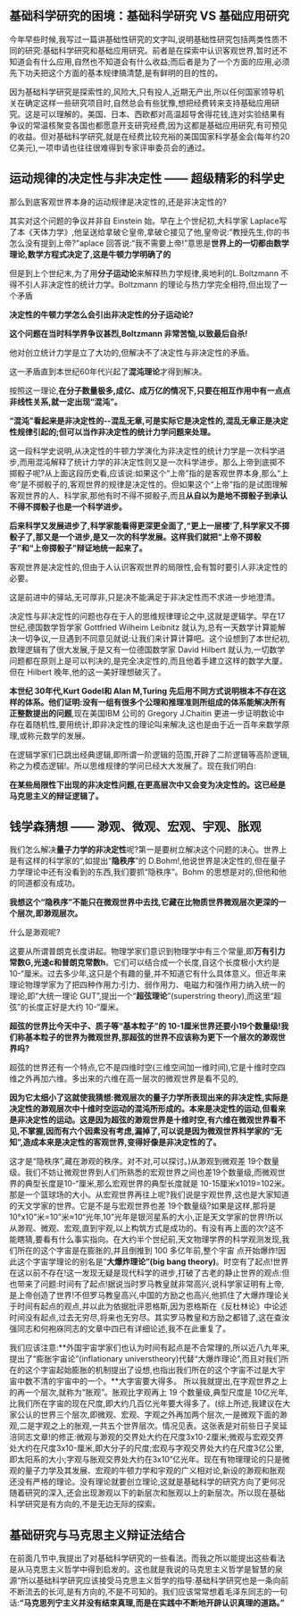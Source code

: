 ## 基础科学研究的困境：基础科学研究 VS 基础应用研究

今年早些时候,我写过一篇讲基础性研究的文字叫,说明基础性研究包括两类性质不同的研究:基础科学研究和基础应用研究。前者是在探索中认识客观世界,暂时还不知道会有什么应用,自然也不知道会有什么收益;而后者是为了一个方面的应用,必须先下功夫把这个方面的基本规律搞清楚,是有鲜明的目的性的。

因为基础科学研究是探索性的,风险大,只有投人,近期无产出,所以任何国家领导机关在确定这样一些研究项目时,自然总会有些犹豫,想把经费转来支持基础应用研究。这是可以理解的。美国、日本、西欧都对高温超导舍得花钱,连对实验结果有争议的常温核聚变各国也都愿意开支研究经费,因为这都是基础应用研究,有可预见的收益。但对基础科学研究,就是在经费比较充裕的美国国家科学基金会(每年约20亿美元),一项申请也往往很难得到专家评审委员会的通过。

## 运动规律的决定性与非决定性 —— 超级精彩的科学史

那么到底客观世界本身的运动规律是决定性的,还是非决定性的?

其实对这个问题的争议并非自 Einstein 始。早在上个世纪初,大科学家 Laplace写了本《天体力学》,他呈送给拿破仑皇帝,拿破仑接见了他,皇帝说:“教授先生,你的书怎么没有提到上帝?"aplace 回答说:“我不需要上帝!”意思是**世界上的一切都由数学理论,数学方程式决定了,这是牛顿力学明确了的**

但是到上个世纪末,为了用**分子运动论**来解释热力学规律,奥地利的L.Boltzmann 不得不引人非决定性的统计力学。Boltzmann 的理论与热力学完全相符,但出现了一个矛盾

**决定性的牛顿力学怎么会引出非决定性的分子运动论?**

**这个问题在当时科学界争议甚烈,Boltzmann 非常苦恼,以致最后自杀!**

他对创立统计力学是立了大功的,但解决不了决定性与非决定性的矛盾。

这一矛盾直到本世纪60年代兴起了**混沌理论**才得到解决。

按照这一理论,**在分子数量极多,成亿、成万亿的情况下,只要在相互作用中有一点点非线性关系,就一定出现“混沌”。**

**“混沌”看起来是非决定性的--混乱无章,可是实际它是决定性的,混乱无章正是决定性规律引起的;但可以当作非决定性的统计力学问题来处理。**

这一段科学史说明,从决定性的牛顿力学演化为非决定性的统计力学是一次科学进步,而用混沌解释了统计力学的非决定性则又是一次科学进步。那么上帝到底掷不掷骰子呢?从上面这段历史看,应该说:如果这个“上帝”指的是客观世界本身,那么“上帝”是不掷骰子的,客观世界的规律是决定性的。但如果这个“上帝”指的是试图理解客观世界的人、科学家,那他有时不得不掷骰子,而且**从自以为是地不掷骰子到承认不得不掷骰子也是一个科学进步。**

**后来科学又发展进步了,科学家能看得更深更全面了,“更上一层楼’了,科学家又不掷骰子了,那又是一个进步,是又一次的科学发展。这样我们就把“上帝不掷骰子”和“上帝掷骰子”辩证地统一起来了。**

客观世界是决定性的,但由于人认识客观世界的局限性,会有暂时要引人非决定性的必要。

这是前进中的驿站,无可厚非,只是决不能满足于非决定性而不求进一步地澄清。

决定性与非决定性的问题也存在于人的思维规律理论之中,这就是逻辑学。早在17世纪,德国数学哲学家 Gottfried Wilheim Leibnitz 就认为,总有一天数学计算能解决一切争议,一旦遇到不同意见就说:让我们来计算计算吧。这个设想到了本世纪初,数理逻辑有了很大发展,于是又有一位德国数学家 David Hilbert 就认为,一切数学问题都在原则上是可以判决的,是完全决定性的,而且他着手建立这样的数学大厦。但在 Hilbert 晚年,他的这一美好理想破灭了。

**本世纪 30年代,Kurt Godel和 Alan M,Turing 先后用不同方式说明根本不存在这样的体系。他们证明:没有一组有很多个公理和推理准则所组成的体系能解决所有正整数提出的问题**,现在美国IBM 公司的 Gregory J.Chaitin 更进一步证明数论中存在着随机性,要用统计,即非决定性的理论叫来解决,这也是由于近一百年来数学原理,或称元数学的发展。

在逻辑学家们已跳出经典逻辑,即所谓一阶逻辑的范围,开辟了二阶逻辑等高阶逻辑,称之为模态逻辑!。所以思维规律的学问已经大大发展了。现在我们明白:

**在某些局限性下出现的非决定性问题,在更高层次中又会变为决定性的。这已经是马克思主义的辩证逻辑了。**


## 钱学森猜想 —— 渺观、微观、宏观、宇观、胀观

我们怎么解决**量子力学的非决定性**呢?第一是要树立解决这个问题的决心。世界上是有这样的科学家的“,如提出“**隐秩序**”的 D.Bohm!,他说世界是决定性的,但在量子力学理论中还有没看到的东西,我们要抓“隐秩序”。Bohm 的思想是对的,但他和他的同道都没有成功。

**我想这个“隐秩序”不能只在微观世界中去找,它藏在比物质世界微观层次更深的一个层次,即渺观层次。**

什么是渺观呢?

这要从所谓普朗克长度讲起。物理学家们意识到物理学中有三个常量,即**万有引力常数G,光速c和普朗克常数h**。它们可以结合成一个长度,自这个长度极小大约是 10-“厘米。过去多少年,这只是个有趣的量,并不知道它有什么具体意义。但近年来理论物理学家为了把四种作用力:引力、弱作用力、电磁力和强作用力纳入统一的理论,即“大统一理论 GUT”,提出一个“**超弦理论**”(superstring theory),而这里“超弦”的长度正好是大约 10-“厘米。

**超弦的世界比今天中子、质子等“基本粒子”的 10-1厘米世界还要小19个数量级!我们称基本粒子的世界为微观世界,那超弦的世界不应该称为更下一个层次的渺观世界吗?**

超弦的世界还有一个特点,它不是四维时空(三维空间加一维时间),它是十维时空四维之外再加六维。多出来的六维在高一层次的微观世界是看不见的,

**因为它太细小了这就使我猜想:微观层次的量子力学所表现出来的非决定性,实际是决定性的渺观层次中十维时空运动的混沌所形成的。本来是决定性的运动,但看来是非决定性的运动。这是因为超弦的渺观世界是十维时空,有六维在微观世界看不见,不掌握,因而有六个因素没有考虑,漏掉了,可以说是因为微观世界科学家的“无知”,造成本来是决定性的客观世界,变得好像是非决定性的了。**

这才是“隐秩序”,藏在渺观的秩序。对不对,可以探讨。)从渺观到微观差 19个数量级。我们不妨让微观世界到人们所熟悉的宏观世界之间也差19个数量级,而微观世界的典型长度是10-“厘米,那么宏观世界的典型长度就是
10-15厘米x1019=102米。那是一个篮球场的大小。从宏观世界再往上呢?我们说是宇观世界,这也是大家知道的天文学家的世界。它是不是与宏观世界也差 19个数量级?如果是这样,那将是10°x10”米=10”米≈10“光年,10”光年是银河星系的大小,正是天文学家的世界!所以从渺观、微观、宏观,直到宇观,以上构筑方式是成功的。有没有再上面的次?这不能瞎猜,要看有什么事实指向。在大约半个世纪前,天文物理学界的科学观测发现,我们所在的这个字宙是在膨胀的,并且倒推到 100 多亿年前,整个宇宙
点开始爆炸!因此这个字宙学理论的别名是“**大爆炸理论”(big bang theory)**。时空有了起点!世界在这以前不存在!这一发现无疑是现代科学的进步,打破了古老的静止世界的观点:但也带来了问题:时间有了起点!据说当时罗马教皇就非常高兴,说科学家证明有上帝,是上帝创造了世界!不但罗马教皇高兴,中国的方励之也高兴,他抓住了大爆炸理论关于时间有起点的观点,并以此为依据批评恩格斯,因为恩格斯在《反杜林论》中论述时间没有起点,过去无穷尽,将来也无穷尽。其实罗马教皇和方励之都错了,这在查汝强同志和何袍庥同志的文章中四已有详细论述,我不在此重复了。

我们应该注意:**外国宇宙学家们也认为时间有起点是不合常理的,所以近八九年来,提出了“膨胀宇宙论”(inflationary universtheory)代替“大爆炸理论”,而且对我们所在的这个字宙起始膨胀的机制提出了设想,也指出我们所在的这个字宙不过是大宇宙中数不清的宇宙中的一个。**大字宙要大得多。
所以我就提出,在字观世界之上的再一个层次,就称为“胀观”。胀观比字观再上 19 个数量级,典型尺度是 10亿光年,比我们所在字宙的现在尺度,即大约几百亿光年要大得多了。(综上所述,我建议在大家公认的世界三个层次,即微观、宏观、字观之外再加两个层次,一是微观下面的渺观,二是字观之上的胀观,一共五个世界层次。情况见表。这张表是对前些日子吴延涪同志文章!的修正:微观与渺观的交界处大约在尺度3x10-2厘米;微观与宏观交界处大约在尺度3x10-厘米,即大分子的尺度;宏观与字观交界处大约在尺度3亿公里,即太阳系的大小;字观与胀观交界处大约在3x10“亿光年。现在有物理理论的只是微观的量子力学及其发展、宏观的牛顿力学和宇观的广义相对论,新设的渺观和胀观还没有严格的理论。没有理论就要创立理论,这就是基础科学的研究方向了更何况随着研究的深入,还会出现渺观以下的新层次和胀观以上的新层次。所以现在基础科学研究是有方向的,不是无边无际的探索。


## 基础研究与马克思主义辩证法结合

在前面几节中,我提出了对基础科学研究的一些看法。而我之所以能提出这些看法是从马克思主义哲学中得到启发的。这也就是我说的马克思主义哲学是智慧的泉源“所以基础科学研究应该接受马克思主义哲学的指导:基础科学研究也是一条向前不断流去的长河,是有方向的,不是不可知的。我们应该常常想着毛泽东同志的一句话:**“马克思列宁主义并没有结束真理,而是在实践中不断地开辟认识真理的道路。”**